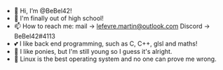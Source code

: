- 👋 Hi, I’m @BeBel42!
- :hugs: I'm finally out of high school!
- 📫 How to reach me: mail -> lefevre.martin@outlook.com Discord -> BeBel42#4113
- :two_hearts: I like back end programming, such as C, C++, glsl and maths!
- :horse: I like ponies, but I'm still young so I guess it's alright.
- :penguin: Linux is the best operating system and no one can prove me wrong.

<!---
BeBel42/BeBel42 is a ✨ special ✨ repository because its `README.md` (this file) appears on your GitHub profile.
You can click the Preview link to take a look at your changes.
--->

